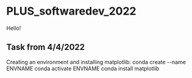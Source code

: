 # PLUS_softwaredev_2022
Hello!

Task from 4/4/2022
------------------
Creating an environment and installing matplotlib:
conda create --name ENVNAME
conda activate ENVNAME
conda install matplotlib

